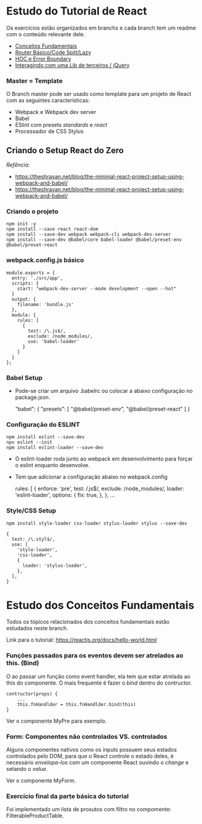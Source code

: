 # Estudo do Tutorial de React

Os exercícios estão organizados em branchs e cada branch tem um readme com o conteúdo relevante dele.

* [Conceitos Fundamentais](../../tree/master)
* [Router Básico/Code Split/Lazy](../../tree/react-router-code-split)
* [HOC e Error Boundary](../../tree/hoc-and-error-boundaries)
* [Interagindo com uma Lib de terceiros / jQuery](../../tree/integration-with-other-libs)

### Master = Template

O Branch master pode ser usado como template para um projeto de React com as seguintes características:

* Webpack e Webpack dev server
* Babel
* ESlint com presets _standards_ e _react_
* Processador de CSS Stylus

## Criando o Setup React do Zero

*Refência:*
* https://theshravan.net/blog/the-minimal-react-project-setup-using-webpack-and-babel/
* https://theshravan.net/blog/the-minimal-react-project-setup-using-webpack-and-babel/
    
### Criando o projeto

    npm init -y
    npm install --save react react-dom
    npm install --save-dev webpack webpack-cli webpack-dev-server
    npm install --save-dev @babel/core babel-loader @babel/preset-env @babel/preset-react

### webpack.config.js básico

    module.exports = {
      entry: './src/app',
      scripts: {
        start: "webpack-dev-server --mode development --open --hot"
      }
      output: {
        filename: 'bundle.js'
      },
      module: {
        rules: [
          {
            test: /\.js$/,
            exclude: /node_modules/,
            use: 'babel-loader'
          }
        ]
      }
    };

### Babel Setup

* Pode-se criar um arquivo .babelrc ou colocar a abaixo configuração no package.json.

    "babel": {
      "presets": [
        "@babel/preset-env",
        "@babel/preset-react"
      ]
    }

### Configuração do ESLINT

    npm install eslint --save-dev
    npx eslint --init
    npm install eslint-loader --save-dev

* O eslint-loader roda junto ao webpack em desenvolvimento para forçar o eslint enquanto desenvolve.
* Tem que adicionar a configuração abaixo no webpack.config

    rules: [
      {
        enforce: 'pre',
        test: /\.js$/,
        exclude: /node_modules/,
        loader: 'eslint-loader',
        options: {
          fix: true,
        },
      },
      ...

### Style/CSS Setup

    npm install style-loader css-loader stylus-loader stylus --save-dev

    {
      test: /\.styl$/,
      use: [
        'style-loader',
        'css-loader',
        {
          loader: 'stylus-loader',
        },
      ],
    }

# Estudo dos Conceitos Fundamentais

Todos os tópicos relacionados dos conceitos fundamentais estão estudados neste branch.

Link para o tutorial: https://reactjs.org/docs/hello-world.html

### Funções passados para os eventos devem ser atrelados ao this. (Bind)

O ao passar um função como event handler, ela tem que estar atrelada ao this do componente. O mais frequente é fazer o *bind* dentro do contructor.

    contructor(props) {
        ...
        this.fnHandlder = this.fnHandlder.bind(this)
    }

Ver o componente MyPre para exemplo.

### Form: Componentes não controlados VS. controlados

Alguns componentes nativos como os inputs possuem seus estados controlados pelo DOM, para que o React controle o estado deles, é necessário _envelopa-los_ com um componente React ouvindo o _change_ e setando o _value_. 

Ver o componente MyForm. 

### Exercício final da parte básica do tutorial

Foi implementado um lista de prosutos com filtro no compomente: FilterableProductTable.
